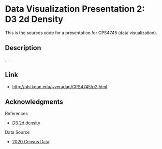 # Data Visualization Presentation 2: D3 2d Density

This is the sources code for a presentation for CPS4745 (data visualization).

## Description

...

## Link
* http://obi.kean.edu/~veradan/CPS4745/p2.html

## Acknowledgments
References
* [D3 2d density](https://d3-graph-gallery.com/graph/density2d_shading.html)

Data Source
* [2020 Census Data](https://simplemaps.com/data/us-counties)
